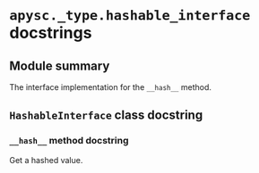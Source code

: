 # `apysc._type.hashable_interface` docstrings

## Module summary

The interface implementation for the `__hash__` method.

## `HashableInterface` class docstring

### `__hash__` method docstring

Get a hashed value.